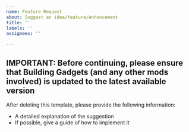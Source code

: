 ```yaml
---
name: Feature Request
about: Suggest an idea/feature/enhancement
title: ''
labels: ''
assignees: ''

---
```


**IMPORTANT:** Before continuing, please ensure that Building Gadgets (and any other mods involved) is updated to the latest available version
----------------------------------------------------------------------------
After deleting this template, please provide the following information:
* A detailed explanation of the suggestion
* If possible, give a guide of how to implement it
